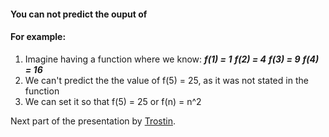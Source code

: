 #### You can not predict the ouput of 

#### For example:
1. Imagine having a function where we know:
    ***f(1) = 1***
    ***f(2) = 4***
    ***f(3) = 9***
    ***f(4) = 16***
2. We can't predict the the value of f(5) = 25, as it was not stated in the function
3. We can set it so that f(5) = 25 or f(n) = n^2

Next part of the presentation by [Trostin](https://github.com/bananajoeo7/csc208/blob/main/presentations/0.4_Presentation_(45-48).md).